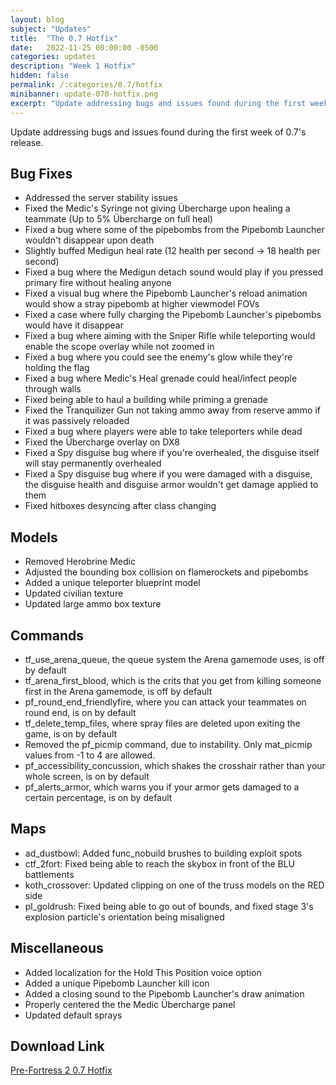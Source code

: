 ```yaml
---
layout: blog
subject: "Updates"
title:  "The 0.7 Hotfix"
date:   2022-11-25 00:00:00 -0500
categories: updates
description: "Week 1 Hotfix"
hidden: false
permalink: /:categories/0.7/hotfix
minibanner: update-070-hotfix.png
excerpt: "Update addressing bugs and issues found during the first week of 0.7's release."
---
```


Update addressing bugs and issues found during the first week of 0.7's release.

## Bug Fixes
- Addressed the server stability issues
- Fixed the Medic's Syringe not giving Übercharge upon healing a teammate (Up to 5% Übercharge on full heal)
- Fixed a bug where some of the pipebombs from the Pipebomb Launcher wouldn't disappear upon death
- Slightly buffed Medigun heal rate (12 health per second -> 18 health per second)
- Fixed a bug where the Medigun detach sound would play if you pressed primary fire without healing anyone
- Fixed a visual bug where the Pipebomb Launcher's reload animation would show a stray pipebomb at higher viewmodel FOVs
- Fixed a case where fully charging the Pipebomb Launcher's pipebombs would have it disappear
- Fixed a bug where aiming with the Sniper Rifle while teleporting would enable the scope overlay while not zoomed in
- Fixed a bug where you could see the enemy's glow while they're holding the flag
- Fixed a bug where Medic's Heal grenade could heal/infect people through walls
- Fixed being able to haul a building while priming a grenade 
- Fixed the Tranquilizer Gun not taking ammo away from reserve ammo if it was passively reloaded
- Fixed a bug where players were able to take teleporters while dead
- Fixed the Übercharge overlay on DX8
- Fixed a Spy disguise bug where if you're overhealed, the disguise itself will stay permanently overhealed
- Fixed a Spy disguise bug where if you were damaged with a disguise, the disguise health and disguise armor wouldn't get damage applied to them
- Fixed hitboxes desyncing after class changing

## Models
- Removed Herobrine Medic
- Adjusted the bounding box collision on flamerockets and pipebombs
- Added a unique teleporter blueprint model
- Updated civilian texture
- Updated large ammo box texture

## Commands
- tf_use_arena_queue, the queue system the Arena gamemode uses, is off by default
- tf_arena_first_blood, which is the crits that you get from killing someone first in the Arena gamemode, is off by default
- pf_round_end_friendlyfire, where you can attack your teammates on round end, is on by default
- tf_delete_temp_files, where spray files are deleted upon exiting the game, is on by default
- Removed the pf_picmip command, due to instability. Only mat_picmip values from -1 to 4 are allowed.
- pf_accessibility_concussion, which shakes the crosshair rather than your whole screen, is on by default
- pf_alerts_armor, which warns you if your armor gets damaged to a certain percentage, is on by default

## Maps
- ad_dustbowl: Added func_nobuild brushes to building exploit spots
- ctf_2fort: Fixed being able to reach the skybox in front of the BLU battlements
- koth_crossover: Updated clipping on one of the truss models on the RED side
- pl_goldrush: Fixed being able to go out of bounds, and fixed stage 3's explosion particle's orientation being misaligned

## Miscellaneous
- Added localization for the Hold This Position voice option
- Added a unique Pipebomb Launcher kill icon
- Added a closing sound to the Pipebomb Launcher's draw animation
- Properly centered the the Medic Übercharge panel 
- Updated default sprays

## Download Link
[Pre-Fortress 2 0.7 Hotfix](https://github.com/Pre-Fortress-2/pf2/releases/tag/0.7hotfix)
